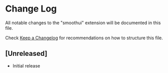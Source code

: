# Change Log

All notable changes to the "smoothui" extension will be documented in this file.

Check [Keep a Changelog](http://keepachangelog.com/) for recommendations on how to structure this file.

## [Unreleased]

- Initial release